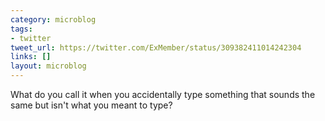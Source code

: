 ```yaml
---
category: microblog
tags:
- twitter
tweet_url: https://twitter.com/ExMember/status/309382411014242304
links: []
layout: microblog
---
```

What do you call it when you accidentally type something that sounds the same but isn't what you meant to type?
